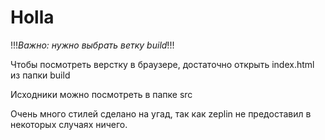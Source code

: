 # Holla

!!!*Важно: нужно выбрать ветку build*!!!

Чтобы посмотреть верстку в браузере, достаточно открыть index.html из папки build 

Исходники можно посмотреть в папке src

Очень много стилей сделано на угад, так как zeplin не предоставил в некоторых случаях ничего. 